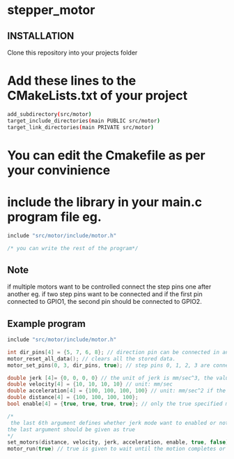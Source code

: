 # stepper_motor

## INSTALLATION
Clone this repository into your projects folder

# Add these lines to the CMakeLists.txt of your project
```sh
add_subdirectory(src/motor)
target_include_directories(main PUBLIC src/motor)
target_link_directories(main PRIVATE src/motor)
```
# You can edit the Cmakefile as per your convinience
# include the library in your main.c program file eg.
```c
include "src/motor/include/motor.h"

/* you can write the rest of the program*/
```

## Note
if multiple motors want to be controlled connect the step pins one after another eg. if two step pins want to be connected and if the first pin connected to GPIO1, the second pin should be connected to GPIO2. 

## Example program
```c
include "src/motor/include/motor.h"

int dir_pins[4] = {5, 7, 6, 8}; // direction pin can be connected in any order, if four motors are connected four dir pins should be given in a array.
motor_reset_all_data(); // clears all the stored data.
motor_set_pins(0, 3, dir_pins, true); // step pins 0, 1, 2, 3 are connected to four motor drivers.

double jerk [4]= {0, 0, 0, 0} // the unit of jerk is mm/sec^3, the values should be in the order of the motors, the values are set to 0 the function of jerk will be disabled
double velocity[4] = {10, 10, 10, 10} // unit: mm/sec
double acceleration[4] = {100, 100, 100, 100} // unit: mm/sec^2 if the values are set to 0 the acceleration mode will be turned off and only the velocity mode takes place
double distance[4] = {100, 100, 100, 100};
bool enable[4] = {true, true, true, true}; // only the true specified motor alone enabled if false the motor does not move.

/*
 the last 6th argument defines whether jerk mode want to enabled or not, and if the motor should be runned immediatly
the last argument should be given as true
*/
set_motors(distance, velocity, jerk, acceleration, enable, true, false)
motor_run(true) // true is given to wait until the motion completes or false to not to wait and move to the next line
```
